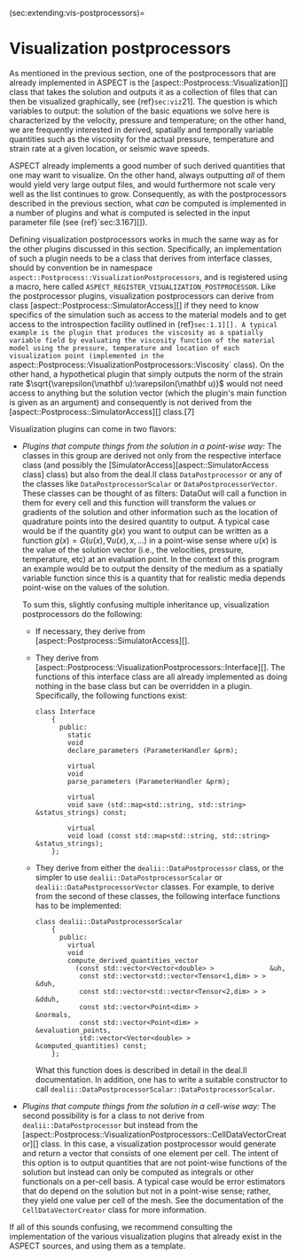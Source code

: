 (sec:extending:vis-postprocessors)=
# Visualization postprocessors

As mentioned in the previous section, one of the postprocessors that are
already implemented in ASPECT is the
[aspect::Postprocess::Visualization][] class that takes the solution and
outputs it as a collection of files that can then be visualized graphically,
see {ref}`sec:viz`21]. The question is which variables to output:
the solution of the basic equations we solve here is characterized by the
velocity, pressure and temperature; on the other hand, we are frequently
interested in derived, spatially and temporally variable quantities such as
the viscosity for the actual pressure, temperature and strain rate at a given
location, or seismic wave speeds.

ASPECT already implements a good number of such
derived quantities that one may want to visualize. On the other hand, always
outputting *all* of them would yield very large output files, and would
furthermore not scale very well as the list continues to grow. Consequently,
as with the postprocessors described in the previous section, what *can* be
computed is implemented in a number of plugins and what *is* computed is
selected in the input parameter file (see {ref}`sec:3.167][]).

Defining visualization postprocessors works in much the same way as for the
other plugins discussed in this section. Specifically, an implementation of
such a plugin needs to be a class that derives from interface classes, should
by convention be in namespace
`aspect::Postprocess::VisualizationPostprocessors`, and is registered using a
macro, here called `ASPECT_REGISTER_VISUALIZATION_POSTPROCESSOR`. Like the
postprocessor plugins, visualization postprocessors can derive from class
[aspect::Postprocess::SimulatorAccess][] if they need to know specifics of the
simulation such as access to the material models and to get access to the
introspection facility outlined in {ref}`sec:1.1][]. A typical example is
the plugin that produces the viscosity as a spatially variable field by
evaluating the viscosity function of the material model using the pressure,
temperature and location of each visualization point (implemented in the
`aspect::Postprocess::VisualizationPostprocessors::Viscosity` class). On the
other hand, a hypothetical plugin that simply outputs the norm of the strain
rate $\sqrt{\varepsilon(\mathbf
  u):\varepsilon(\mathbf u)}$ would not need access to anything but the
solution vector (which the plugin's main function is given as an
argument) and consequently is not derived from the
[aspect::Postprocess::SimulatorAccess][] class.[7]

Visualization plugins can come in two flavors:

-   *Plugins that compute things from the solution in a point-wise way:* The
    classes in this group are derived not only from the respective interface
    class (and possibly the [SimulatorAccess][aspect::SimulatorAccess class]
    class) but also from the deal.II class `DataPostprocessor` or any of the
    classes like `DataPostprocessorScalar` or `DataPostprocessorVector`. These
    classes can be thought of as filters: DataOut will call a function in them
    for every cell and this function will transform the values or gradients of
    the solution and other information such as the location of quadrature
    points into the desired quantity to output. A typical case would be if the
    quantity $g(x)$ you want to output can be written as a function
    $g(x) = G(u(x),\nabla u(x), x, ...)$ in a point-wise sense where $u(x)$ is
    the value of the solution vector (i.e., the velocities, pressure,
    temperature, etc) at an evaluation point. In the context of this program
    an example would be to output the density of the medium as a spatially
    variable function since this is a quantity that for realistic media
    depends point-wise on the values of the solution.

    To sum this, slightly confusing multiple inheritance up, visualization
    postprocessors do the following:

    -   If necessary, they derive from
        [aspect::Postprocess::SimulatorAccess][].

    -   They derive from
        [aspect::Postprocess::VisualizationPostprocessors::Interface][]. The
        functions of this interface class are all already implemented as doing
        nothing in the base class but can be overridden in a plugin.
        Specifically, the following functions exist:

        ```{code-block} c++
        class Interface
            {
              public:
                static
                void
                declare_parameters (ParameterHandler &prm);

                virtual
                void
                parse_parameters (ParameterHandler &prm);

                virtual
                void save (std::map<std::string, std::string> &status_strings) const;

                virtual
                void load (const std::map<std::string, std::string> &status_strings);
            };
        ```

    -   They derive from either the `dealii::DataPostprocessor` class, or the
        simpler to use `dealii::DataPostprocessorScalar` or
        `dealii::DataPostprocessorVector` classes. For example, to derive from
        the second of these classes, the following interface functions has to
        be implemented:

        ```{code-block} c++
        class dealii::DataPostprocessorScalar
            {
              public:
                virtual
                void
                compute_derived_quantities_vector
                  (const std::vector<Vector<double> >              &uh,
                   const std::vector<std::vector<Tensor<1,dim> > > &duh,
                   const std::vector<std::vector<Tensor<2,dim> > > &dduh,
                   const std::vector<Point<dim> >                  &normals,
                   const std::vector<Point<dim> >                  &evaluation_points,
                   std::vector<Vector<double> >                    &computed_quantities) const;
            };
        ```

        What this function does is described in detail in the deal.II
        documentation. In addition, one has to write a suitable constructor to
        call `dealii::DataPostprocessorScalar::DataPostprocessorScalar`.

-   *Plugins that compute things from the solution in a cell-wise way:* The
    second possibility is for a class to not derive from
    `dealii::DataPostprocessor` but instead from the
    [aspect::Postprocess::VisualizationPostprocessors::CellDataVectorCreator][]
    class. In this case, a visualization postprocessor would generate and
    return a vector that consists of one element per cell. The intent of this
    option is to output quantities that are not point-wise functions of the
    solution but instead can only be computed as integrals or other
    functionals on a per-cell basis. A typical case would be error estimators
    that do depend on the solution but not in a point-wise sense; rather, they
    yield one value per cell of the mesh. See the documentation of the
    `CellDataVectorCreator` class for more information.

If all of this sounds confusing, we recommend consulting the implementation of
the various visualization plugins that already exist in the
ASPECT sources, and using them as a template.
